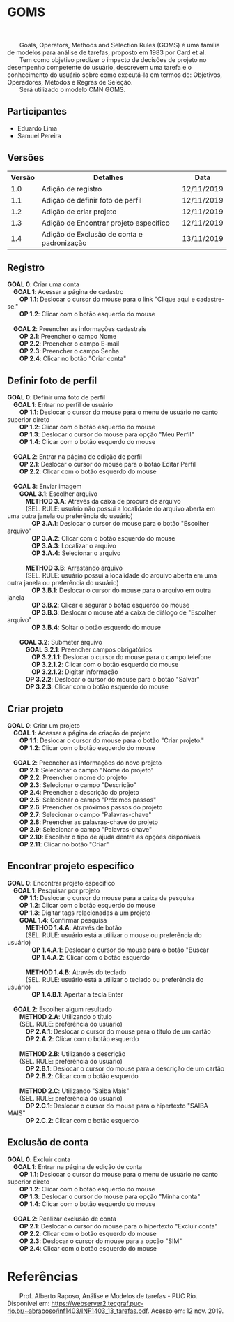 # GOMS
<div class="line"></div>
<br>
<p text-align="justify">&emsp;&emsp;Goals, Operators, Methods and Selection Rules (GOMS) é uma família de modelos para análise de tarefas, proposto em 1983 por Card et al.
<br>
&emsp;&emsp;Tem como objetivo predizer o impacto de decisões de projeto no desempenho competente do usuário, descrevem uma tarefa e o conhecimento do usuário sobre como executá-la em termos de: Objetivos, Operadores, Métodos e Regras de Seleção.
<br>
&emsp;&emsp;Será utilizado o modelo CMN GOMS.</p>

## Participantes
- Eduardo Lima
- Samuel Pereira

## Versões

<table class="versions">
	<tr>
		<th class="version_header">Versão</th>
		<th>Detalhes</th>
		<th>Data</th>
	</tr>
  <tr>
		<td>1.0</td>
		<td>Adição de registro</td>
		<td>12/11/2019</td>
	</tr>
	<tr>
		<td>1.1</td>
		<td>Adição de definir foto de perfil</td>
		<td>12/11/2019</td>
	</tr>
	<tr>
		<td>1.2</td>
		<td>Adição de criar projeto</td>
		<td>12/11/2019</td>
	</tr>
	<tr>
		<td>1.3</td>
		<td>Adição de Encontrar projeto específico</td>
		<td>12/11/2019</td>
	</tr>
	<tr>
		<td>1.4</td>
		<td>Adição de Exclusão de conta e padronização</td>
		<td>13/11/2019</td>
	</tr>
</table>

## Registro

<p>
<b>GOAL 0</b>: Criar uma conta
<br>&emsp;<b>GOAL 1</b>: Acessar a página de cadastro
<br>&emsp;&emsp;<b>OP 1.1</b>: Deslocar o cursor do mouse para o link "Clique aqui e cadastre-se."
<br>&emsp;&emsp;<b>OP 1.2</b>: Clicar com o botão esquerdo do mouse
<br>&emsp;&emsp;
<br>&emsp;<b>GOAL 2</b>: Preencher as informações cadastrais
<br>&emsp;&emsp;<b>OP 2.1</b>: Preencher o campo Nome
<br>&emsp;&emsp;<b>OP 2.2</b>: Preencher o campo E-mail
<br>&emsp;&emsp;<b>OP 2.3</b>: Preencher o campo Senha
<br>&emsp;&emsp;<b>OP 2.4</b>: Clicar no botão "Criar conta"
</p>



## Definir foto de perfil

<p>
<b>GOAL 0</b>: Definir uma foto de perfil
<br>&emsp;<b>GOAL 1</b>: Entrar no perfil de usuário
<br>&emsp;&emsp;<b>OP 1.1</b>: Deslocar o cursor do mouse para o menu de usuário no canto superior direto
<br>&emsp;&emsp;<b>OP 1.2</b>: Clicar com o botão esquerdo do mouse
<br>&emsp;&emsp;<b>OP 1.3</b>: Deslocar o cursor do mouse para opção "Meu Perfil"
<br>&emsp;&emsp;<b>OP 1.4</b>: Clicar com o botão esquerdo do mouse
<br>&emsp;&emsp;
<br>&emsp;<b>GOAL 2</b>: Entrar na página de edição de perfil
<br>&emsp;&emsp;<b>OP 2.1</b>: Deslocar o cursor do mouse para o botão Editar Perfil
<br>&emsp;&emsp;<b>OP 2.2</b>: Clicar com o botão esquerdo do mouse
<br>&emsp;&emsp;
<br>&emsp;<b>GOAL 3</b>: Enviar imagem
<br>&emsp;&emsp;<b>GOAL 3.1</b>: Escolher arquivo
<br>&emsp;&emsp;&emsp;<b>METHOD 3.A</b>: Através da caixa de procura de arquivo
<br>&emsp;&emsp;&emsp;(SEL. RULE: usuário não possui a localidade do arquivo aberta em uma outra janela ou preferência do usuário)
<br>&emsp;&emsp;&emsp;&emsp;<b>OP 3.A.1</b>: Deslocar o cursor do mouse para o botão "Escolher arquivo"
<br>&emsp;&emsp;&emsp;&emsp;<b>OP 3.A.2</b>: Clicar com o botão esquerdo do mouse
<br>&emsp;&emsp;&emsp;&emsp;<b>OP 3.A.3</b>: Localizar o arquivo
<br>&emsp;&emsp;&emsp;&emsp;<b>OP 3.A.4</b>: Selecionar o arquivo
<br>&emsp;&emsp;&emsp;&emsp;
<br>&emsp;&emsp;&emsp;<b>METHOD 3.B</b>: Arrastando arquivo
<br>&emsp;&emsp;&emsp;(SEL. RULE: usuário possui a localidade do arquivo aberta em uma outra janela ou preferência do usuário)
<br>&emsp;&emsp;&emsp;&emsp;<b>OP 3.B.1</b>: Deslocar o cursor do mouse para o arquivo em outra janela
<br>&emsp;&emsp;&emsp;&emsp;<b>OP 3.B.2</b>: Clicar e segurar o botão esquerdo do mouse
<br>&emsp;&emsp;&emsp;&emsp;<b>OP 3.B.3</b>: Deslocar o mouse até a caixa de diálogo de "Escolher arquivo"
<br>&emsp;&emsp;&emsp;&emsp;<b>OP 3.B.4</b>: Soltar o botão esquerdo do mouse
<br>&emsp;&emsp;&emsp;
<br>&emsp;&emsp;<b>GOAL 3.2</b>: Submeter arquivo
<br>&emsp;&emsp;&emsp;<b>GOAL 3.2.1</b>: Preencher campos obrigatórios
<br>&emsp;&emsp;&emsp;&emsp;<b>OP 3.2.1.1</b>: Deslocar o cursor do mouse para o campo telefone
<br>&emsp;&emsp;&emsp;&emsp;<b>OP 3.2.1.2</b>: Clicar com o botão esquerdo do mouse
<br>&emsp;&emsp;&emsp;&emsp;<b>OP 3.2.1.2</b>: Digitar informação
<br>&emsp;&emsp;&emsp;<b>OP 3.2.2</b>: Deslocar o cursor do mouse para o botão "Salvar"
<br>&emsp;&emsp;&emsp;<b>OP 3.2.3</b>: Clicar com o botão esquerdo do mouse
</p>

## Criar projeto

<p>
<b>GOAL 0</b>: Criar um projeto
<br>&emsp;<b>GOAL 1</b>: Acessar a página de criação de projeto
<br>&emsp;&emsp;<b>OP 1.1</b>: Deslocar o cursor do mouse para o botão "Criar projeto."
<br>&emsp;&emsp;<b>OP 1.2</b>: Clicar com o botão esquerdo do mouse
<br>&emsp;&emsp;
<br>&emsp;<b>GOAL 2</b>: Preencher as informações do novo projeto
<br>&emsp;&emsp;<b>OP 2.1</b>: Selecionar o campo "Nome do projeto"
<br>&emsp;&emsp;<b>OP 2.2</b>: Preencher o nome do projeto
<br>&emsp;&emsp;<b>OP 2.3</b>: Selecionar o campo "Descrição"
<br>&emsp;&emsp;<b>OP 2.4</b>: Preencher a descrição do projeto
<br>&emsp;&emsp;<b>OP 2.5</b>: Selecionar o campo "Próximos passos"
<br>&emsp;&emsp;<b>OP 2.6</b>: Preencher os próximos passos do projeto
<br>&emsp;&emsp;<b>OP 2.7</b>: Selecionar o campo "Palavras-chave"
<br>&emsp;&emsp;<b>OP 2.8</b>: Preencher as palavras-chave do projeto
<br>&emsp;&emsp;<b>OP 2.9</b>: Selecionar o campo "Palavras-chave"
<br>&emsp;&emsp;<b>OP 2.10</b>: Escolher o tipo de ajuda dentre as opções disponíveis
<br>&emsp;&emsp;<b>OP 2.11</b>: Clicar no botão "Criar"
</p>

## Encontrar projeto específico

<p>
<b>GOAL 0</b>: Encontrar projeto específico
<br>&emsp;<b>GOAL 1</b>: Pesquisar por projeto
<br>&emsp;&emsp;<b>OP 1.1</b>: Deslocar o cursor do mouse para a caixa de pesquisa
<br>&emsp;&emsp;<b>OP 1.2</b>: Clicar com o botão esquerdo do mouse
<br>&emsp;&emsp;<b>OP 1.3</b>: Digitar tags relacionadas a um projeto
<br>&emsp;&emsp;<b>GOAL 1.4</b>: Confirmar pesquisa
<br>&emsp;&emsp;&emsp;<b>METHOD 1.4.A</b>: Através de botão
<br>&emsp;&emsp;&emsp;(SEL. RULE</b>: usuário está a utilizar o mouse ou preferência do usuário)
<br>&emsp;&emsp;&emsp;&emsp;<b>OP 1.4.A.1</b>: Deslocar o cursor do mouse para o botão "Buscar
<br>&emsp;&emsp;&emsp;&emsp;<b>OP 1.4.A.2</b>: Clicar com o botão esquerdo
<br>&emsp;&emsp;&emsp;&emsp;
<br>&emsp;&emsp;&emsp;<b>METHOD 1.4.B</b>: Através do teclado
<br>&emsp;&emsp;&emsp;(SEL. RULE</b>: usuário está a utilizar o teclado ou preferência do usuário)
<br>&emsp;&emsp;&emsp;&emsp;<b>OP 1.4.B.1</b>: Apertar a tecla Enter
<br>&emsp;&emsp;
<br>&emsp;<b>GOAL 2</b>: Escolher algum resultado
<br>&emsp;&emsp;<b>METHOD 2.A</b>: Utilizando o título
<br>&emsp;&emsp;(SEL. RULE</b>: preferência do usuário)
<br>&emsp;&emsp;&emsp;<b>OP 2.A.1</b>: Deslocar o cursor do mouse para o título de um cartão
<br>&emsp;&emsp;&emsp;<b>OP 2.A.2</b>: Clicar com o botão esquerdo
<br>&emsp;&emsp;&emsp;
<br>&emsp;&emsp;<b>METHOD 2.B</b>: Utilizando a descrição
<br>&emsp;&emsp;(SEL. RULE</b>: preferência do usuário)
<br>&emsp;&emsp;&emsp;<b>OP 2.B.1</b>: Deslocar o cursor do mouse para a descrição de um cartão
<br>&emsp;&emsp;&emsp;<b>OP 2.B.2</b>: Clicar com o botão esquerdo
<br>&emsp;&emsp;&emsp;
<br>&emsp;&emsp;<b>METHOD 2.C</b>: Utilizando "Saiba Mais"
<br>&emsp;&emsp;(SEL. RULE</b>: preferência do usuário)
<br>&emsp;&emsp;&emsp;<b>OP 2.C.1</b>: Deslocar o cursor do mouse para o hipertexto "SAIBA MAIS"
<br>&emsp;&emsp;&emsp;<b>OP 2.C.2</b>: Clicar com o botão esquerdo
</p>

## Exclusão de conta
<p>
<b>GOAL 0</b>: Excluir conta
<br>&emsp;<b>GOAL 1</b>: Entrar na página de edição de conta
<br>&emsp;&emsp;<b>OP 1.1</b>: Deslocar o cursor do mouse para o menu de usuário no canto superior direto
<br>&emsp;&emsp;<b>OP 1.2</b>: Clicar com o botão esquerdo do mouse
<br>&emsp;&emsp;<b>OP 1.3</b>: Deslocar o cursor do mouse para opção "Minha conta"
<br>&emsp;&emsp;<b>OP 1.4</b>: Clicar com o botão esquerdo do mouse
<br>&emsp;
<br>&emsp;<b>GOAL 2</b>: Realizar exclusão de conta
<br>&emsp;&emsp;<b>OP 2.1</b>: Deslocar o cursor do mouse para o hipertexto "Excluir conta"
<br>&emsp;&emsp;<b>OP 2.2</b>: Clicar com o botão esquerdo do mouse
<br>&emsp;&emsp;<b>OP 2.3</b>: Deslocar o cursor do mouse para a opção "SIM"
<br>&emsp;&emsp;<b>OP 2.4</b>: Clicar com o botão esquerdo do mouse
</p>

# Referências
<div class="line"></div>
<p text-align="justify">&emsp;&emsp;Prof. Alberto Raposo, Análise e Modelos de tarefas - PUC Rio. Disponível em: <a href=https://webserver2.tecgraf.puc-rio.br/~abraposo/inf1403/INF1403_13_tarefas.pdf>https://webserver2.tecgraf.puc-rio.br/~abraposo/inf1403/INF1403_13_tarefas.pdf</a>. Acesso em: 12 nov. 2019.</p>